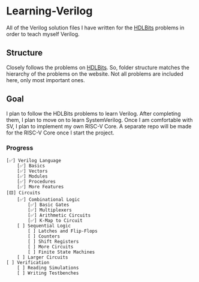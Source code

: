 # Learning-Verilog
All of the Verilog solution files I have written for the [HDLBits](https://hdlbits.01xz.net/wiki/Main_Page) problems in order to teach myself Verilog.

## Structure
Closely follows the problems on [HDLBits](https://hdlbits.01xz.net/wiki/Main_Page).
So, folder structure matches the hierarchy of the problems on the website. Not all problems are included here, only most important ones.

## Goal
I plan to follow the HDLBits problems to learn Verilog. After completing them, I plan to move on to learn SystemVerilog.
Once I am comfortable with SV, I plan to implement my own RISC-V Core.
A separate repo will be made for the RISC-V Core once I start the project.

### Progress
```
[✅] Verilog Language
    [✅] Basics
    [✅] Vectors
    [✅] Modules
    [✅] Procedures
    [✅] More Features
[🟨] Circuits
    [✅] Combinational Logic
        [✅] Basic Gates
        [✅] Multiplexers
        [✅] Arithmetic Circuits
        [✅] K-Map to Circuit
    [ ] Sequential Logic
        [ ] Latches and Flip-Flops
        [ ] Counters
        [ ] Shift Registers
        [ ] More Circuits
        [ ] Finite State Machines
    [ ] Larger Circuits
[ ] Verification
    [ ] Reading Simulations
    [ ] Writing Testbenches
```
